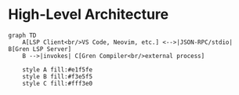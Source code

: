 # High-Level Architecture

```mermaid
graph TD
    A[LSP Client<br/>VS Code, Neovim, etc.] <-->|JSON-RPC/stdio| B[Gren LSP Server]
    B -->|invokes| C[Gren Compiler<br/>external process]
    
    style A fill:#e1f5fe
    style B fill:#f3e5f5
    style C fill:#fff3e0
```
